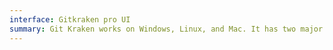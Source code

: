 ```yaml
---
interface: Gitkraken pro UI
summary: Git Kraken works on Windows, Linux, and Mac. It has two major functionalities: git and glo boards. The glo boards are used for project management purposes and allows for creating tasks, issues, and so on. The GUI is easy to use, allowing the execution of git commands through its click, drag and drop features. Additionally, it allows the user to effortlessly create branches, switch between them, switch between repositories, stage and commit changes, etc. 
---
```


